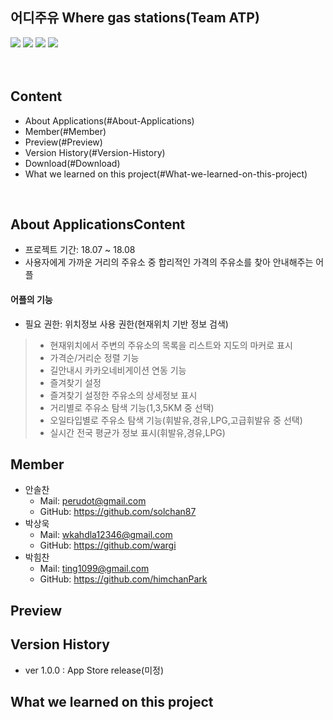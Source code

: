 ## 어디주유 Where gas stations(Team ATP)
<p align="left">
<img src="https://img.shields.io/badge/swift-4.1-blue.svg" />
<img src="https://img.shields.io/badge/xcode-9.4.1-green.svg" />
<img src="https://img.shields.io/badge/ios-11.4-yellow.svg" />
<img src="https://img.shields.io/badge/licence-MIT-lightgrey.svg" /> <br><br>

<br>

## Content
- About Applications(#About-Applications)
- Member(#Member)
- Preview(#Preview)
- Version History(#Version-History)
- Download(#Download)
- What we learned on this project(#What-we-learned-on-this-project)

<br>

## About ApplicationsContent

- 프로젝트 기간: 18.07 ~ 18.08
- 사용자에게 가까운 거리의 주유소 중 합리적인 가격의 주유소를 찾아 안내해주는 어플

#### 어플의 기능
- 필요 권한: 위치정보 사용 권한(현재위치 기반 정보 검색)
>- 현재위치에서 주변의 주유소의 목록을 리스트와 지도의 마커로 표시
>- 가격순/거리순 정렬 기능
>- 길안내시 카카오네비게이션 연동 기능
>- 즐겨찾기 설정
>- 즐겨찾기 설정한 주유소의 상세정보 표시
>- 거리별로 주유소 탐색 기능(1,3,5KM 중 선택)
>- 오일타입별로 주유소 탐색 기능(휘발유,경유,LPG,고급휘발유 중 선택)
>- 실시간 전국 평균가 정보 표시(휘발유,경유,LPG)

## Member
- 안솔찬
    - Mail: perudot@gmail.com  
    - GitHub: https://github.com/solchan87
- 박상욱
    - Mail: wkahdla12346@gmail.com 
    - GitHub: https://github.com/wargi
- 박힘찬
    - Mail: ting1099@gmail.com 
    - GitHub: https://github.com/himchanPark

## Preview

## Version History
- ver 1.0.0 : App Store release(미정)

## What we learned on this project
